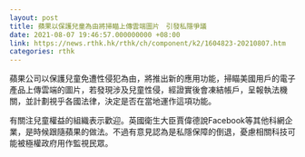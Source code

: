 ```yaml
---
layout: post
title: 蘋果以保護兒童為由將掃瞄上傳雲端圖片　引發私隱爭議
date: 2021-08-07 19:46:57.000000000 +08:00
link: https://news.rthk.hk/rthk/ch/component/k2/1604823-20210807.htm
categories: rthk
---
```


蘋果公司以保護兒童免遭性侵犯為由，將推出新的應用功能，掃瞄美國用戶的電子產品上傳雲端的圖片，若發現涉及兒童性侵，經證實後會凍結帳戶，呈報執法機關，並計劃視乎各國法律，決定是否在當地運作這項功能。

有關注兒童權益的組織表示歡迎。英國衛生大臣賈偉德說Facebook等其他科網企業，是時候跟隨蘋果的做法。不過有意見認為是私隱保障的倒退，憂慮相關科技可能被極權政府用作監視民眾。
